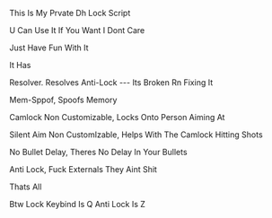 This Is My Prvate Dh Lock Script

U Can Use It If You Want I Dont Care

Just Have Fun With It

It Has 

Resolver. Resolves Anti-Lock --- Its Broken Rn Fixing It

Mem-Sppof, Spoofs Memory

Camlock Non Customizable, Locks Onto Person Aiming At

Silent Aim Non CustomIzable, Helps With The Camlock Hitting Shots


No Bullet Delay, Theres No Delay In Your Bullets

Anti Lock, Fuck Externals They Aint Shit

Thats All

Btw Lock Keybind Is Q
Anti Lock Is Z




